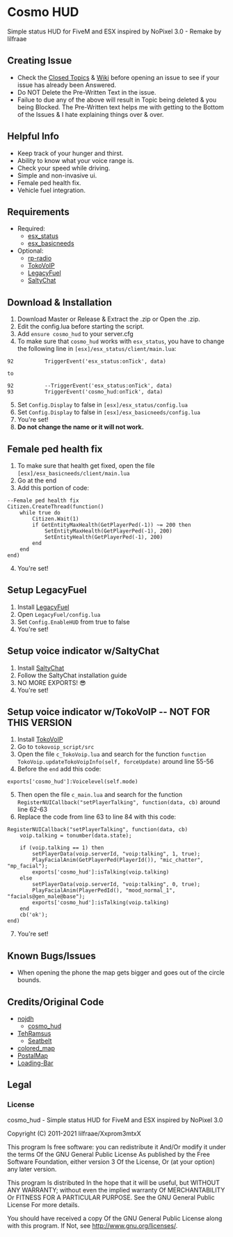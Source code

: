 # Cosmo HUD
Simple status HUD for FiveM and ESX inspired by NoPixel 3.0 - Remake by lilfraae

## Creating Issue
* Check the [Closed Topics](https://github.com/xxpromw3mtxx/cosmo_hud/issues?q=is%3Aissue+is%3Aclosed) & [Wiki](https://github.com/Xxpromw3mtxX/cosmo_hud/wiki) before opening an issue to see if your issue has already been Answered.
* Do NOT Delete the Pre-Written Text in the issue.
* Failue to due any of the above will result in Topic being deleted & you being Blocked. The Pre-Written text helps me with getting to the Bottom of the Issues & I hate explaining things over & over.

## Helpful Info
* Keep track of your hunger and thirst.
* Ability to know what your voice range is.
* Check your speed while driving.
* Simple and non-invasive ui.
* Female ped health fix.
* Vehicle fuel integration.

## Requirements
* Required:
    * [esx_status](https://github.com/esx-framework/esx_status)
    * [esx_basicneeds](https://github.com/esx-framework/esx_basicneeds)
* Optional:
    * [rp-radio](https://github.com/FrazzIe/rp-radio)
    * [TokoVoIP](https://github.com/Itokoyamato/TokoVOIP_TS3)
    * [LegacyFuel](https://github.com/InZidiuZ/LegacyFuel)
    * [SaltyChat](https://github.com/saltminede/saltychat-fivem)

## Download & Installation
1. Download Master or Release & Extract the .zip or Open the .zip.
2. Edit the config.lua before starting the script.
3. Add `ensure cosmo_hud` to your server.cfg
4. To make sure that `cosmo_hud` works with `esx_status`, you have to change the following line in `[esx]/esx_status/client/main.lua`:
```
92          TriggerEvent('esx_status:onTick', data)

to

92          --TriggerEvent('esx_status:onTick', data)
93          TriggerEvent('cosmo_hud:onTick', data)
```
5. Set `Config.Display` to false in `[esx]/esx_status/config.lua`
6. Set `Config.Display` to false in `[esx]/esx_basicneeds/config.lua`
7. You're set!
8. **Do not change the name or it will not work.**

## Female ped health fix
1. To make sure that health get fixed, open the file `[esx]/esx_basicneeds/client/main.lua`
2. Go at the end
3. Add this portion of code:
```
--Female ped health fix
Citizen.CreateThread(function()
    while true do
        Citizen.Wait(1)
        if GetEntityMaxHealth(GetPlayerPed(-1)) ~= 200 then
            SetEntityMaxHealth(GetPlayerPed(-1), 200)
            SetEntityHealth(GetPlayerPed(-1), 200)
        end
    end
end)
```
4. You're set!

## Setup LegacyFuel
1. Install [LegacyFuel](https://github.com/InZidiuZ/LegacyFuel)
2. Open `LegacyFuel/config.lua`
3. Set `Config.EnableHUD` from true to false
4. You're set!

## Setup voice indicator w/SaltyChat
1. Install [SaltyChat](https://github.com/saltminede/saltychat-fivem)
2. Follow the SaltyChat installation guide
3. NO MORE EXPORTS! 😎
4. You're set!

## Setup voice indicator w/TokoVoIP -- NOT FOR THIS VERSION
1. Install [TokoVoIP](https://github.com/Itokoyamato/TokoVOIP_TS3)
2. Go to `tokovoip_script/src`
3. Open the file `c_TokoVoip.lua` and search for the function `function TokoVoip.updateTokoVoipInfo(self, forceUpdate)` around line 55-56
4. Before the `end` add this code:
```
exports['cosmo_hud']:Voicelevel(self.mode)
```
5. Then open the file `c_main.lua` and search for the function `RegisterNUICallback("setPlayerTalking", function(data, cb)` around line 62-63
6. Replace the code from line 63 to line 84 with this code:
```
RegisterNUICallback("setPlayerTalking", function(data, cb)
	voip.talking = tonumber(data.state);

	if (voip.talking == 1) then
		setPlayerData(voip.serverId, "voip:talking", 1, true);
		PlayFacialAnim(GetPlayerPed(PlayerId()), "mic_chatter", "mp_facial");
		exports['cosmo_hud']:isTalking(voip.talking)
	else
		setPlayerData(voip.serverId, "voip:talking", 0, true);
		PlayFacialAnim(PlayerPedId(), "mood_normal_1", "facials@gen_male@base");
		exports['cosmo_hud']:isTalking(voip.talking)
	end
	cb('ok');
end)
```
7. You're set!

## Known Bugs/Issues
* When opening the phone the map gets bigger and goes out of the circle bounds.

## Credits/Original Code
* [nojdh](https://github.com/nojdh)
    * [cosmo_hud](https://github.com/nojdh/cosmo_hud)
* [TehRamsus](https://github.com/TehRamsus)
    * [Seatbelt](https://github.com/TehRamsus/Seatbelt)
* [colored_map](https://forum.cfx.re/u/Antoine)
* [PostalMap](https://github.com/ocrp/postal_map)
* [Loading-Bar](https://loading.io/progress/)

## Legal
### License
cosmo_hud - Simple status HUD for FiveM and ESX inspired by NoPixel 3.0

Copyright (C) 2011-2021 lilfraae/Xxprom3mtxX

This program Is free software: you can redistribute it And/Or modify it under the terms Of the GNU General Public License As published by the Free Software Foundation, either version 3 Of the License, Or (at your option) any later version.

This program Is distributed In the hope that it will be useful, but WITHOUT ANY WARRANTY; without even the implied warranty Of MERCHANTABILITY Or FITNESS FOR A PARTICULAR PURPOSE. See the GNU General Public License For more details.

You should have received a copy Of the GNU General Public License along with this program. If Not, see http://www.gnu.org/licenses/.
